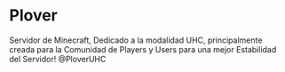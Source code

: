 # Plover
Servidor de Minecraft, Dedicado a la modalidad UHC, principalmente creada para la Comunidad de Players y Users para una mejor Estabilidad del Servidor! @PloverUHC
